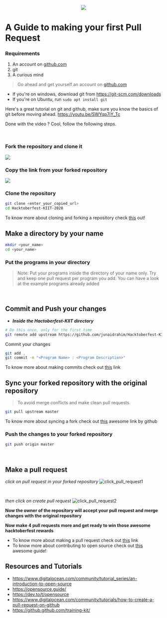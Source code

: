 <p align="center">
    <img src="https://rawcdn.githack.com/junaidrahim/Hacktoberfest-KIIT/ae29016f23b3cb4ffd209dd8f309f269448f35f2/images/hacktoberfest.png">
</p>


# A Guide to making your first Pull Request

### Requirements

1. An account on [github.com](https://www.github.com)
2. git
3. A curious mind

> Go ahead and get yourself an account on [github.com](https://www.github.com)

* If you're on windows, download git from https://git-scm.com/downloads
* If you're on Ubuntu, run `sudo apt install git`

Here's a great tutorial on git and github, make sure you know the basics of git before moving ahead.
https://youtu.be/SWYqp7iY_Tc

Done with the video ? Cool, follow the following steps.

<br>

### Fork the repository and clone it
![](images/fork_a_repo.png)

### Copy the link from your forked repository
![](images/clone_a_repo.png)

### Clone the repository
```bash
git clone <enter_your_copied_url>
cd Hacktoberfest-KIIT-2020
```

To know more about cloning and forking a repository check [this](https://help.github.com/en/articles/fork-a-repo) out!

## Make a directory by your name 
```bash
mkdir <your_name>
cd <your_name>
```
### Put the programs in your directory
> Note: Put your programs inside the directory of your name only. Try and keep one pull request per program you add. You can have a look
> at the example programs already added

<br>

## Commit and Push your changes

* ***Inside the Hactoberfest-KIIT directory***

```bash
# Do this once, only for the first time
git remote add upstream https://github.com/junaidrahim/Hacktoberfest-KIIT.git
``` 

Commit your changes

```bash
git add .
git commit -m "<Program Name> : <Program Description>"
```

To know more about making commits check out [this](https://help.github.com/en/articles/pushing-commits-to-a-remote-repository) link


## Sync your forked repository with the original repository

> To avoid merge conflicts and make clean pull requests

```bash
git pull upstream master
```

To know more about syncing a fork check out [this](https://help.github.com/en/articles/syncing-a-fork) awesome link by github


### Push the changes to your forked repository

```bash
git push origin master
```

<br>


## **Make a pull request**

*click on pull request in your forked repository*
![click_pull_request1](images/pull_req1.png)

<br>

*then click on create pull request*
![click_pull_request2](images/pull_req2.png)

**Now the owner of the repository will accept your pull request and merge changes with the original repository**

**Now make 4 pull requests more and get ready to win those awesome hacktoberfest rewards**

* To know more about making a pull request check out [this](https://help.github.com/en/articles/creating-a-pull-request) link
* To know more about contributing to open source check out [this](https://opensource.guide/how-to-contribute/) awesome guide!


## Resources and Tutorials

* https://www.digitalocean.com/community/tutorial_series/an-introduction-to-open-source
* https://opensource.guide/
* https://dev.to/t/opensource
* https://www.digitalocean.com/community/tutorials/how-to-create-a-pull-request-on-github
* https://github.github.com/training-kit/
